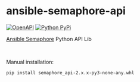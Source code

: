 # ansible-semaphore-api
[![OpenAPI](https://github.com/nchekwa/ansible-semaphore-api/actions/workflows/openapi-generator.yml/badge.svg)](https://github.com/nchekwa/ansible-semaphore-api/actions/workflows/openapi-generator.yml)
[![Python PyPi](https://github.com/nchekwa/ansible-semaphore-api/actions/workflows/python-pypi.yml/badge.svg)](https://github.com/nchekwa/ansible-semaphore-api/actions/workflows/python-pypi.yml)

[Ansible Semaphore](https://www.ansible-semaphore.com/) Python API Lib <br> 


<br>


Manual installation:
```bash
pip install semaphore_api-2.x.x-py3-none-any.whl
```
